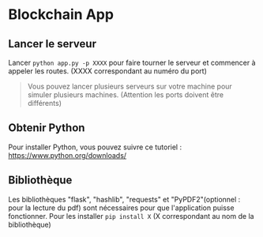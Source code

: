 # Blockchain App

## Lancer le serveur

Lancer `python app.py -p XXXX` pour faire tourner le serveur et commencer à appeler les routes. (XXXX correspondant au numéro du port)

> Vous pouvez lancer plusieurs serveurs sur votre machine pour simuler plusieurs machines. (Attention les ports doivent être différents)

## Obtenir Python
Pour installer Python, vous pouvez suivre ce tutoriel : https://www.python.org/downloads/

## Bibliothèque
Les bibliothèques "flask", "hashlib", "requests" et "PyPDF2"(optionnel : pour la lecture du pdf) sont nécessaires pour que l'application puisse fonctionner. Pour les installer `pip install X` (X correspondant au nom de la bibliothèque)
